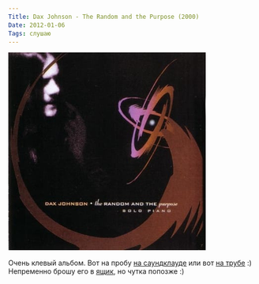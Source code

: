 ```yaml
---
Title: Dax Johnson - The Random and the Purpose (2000)
Date: 2012-01-06
Tags: слушаю
---
```


![the-random-and-the-purpose.jpg](images/the-random-and-the-purpose.jpg)

Очень клевый альбом. Вот на пробу [на саундклауде][1] или вот [на трубе][2] :)
Непременно брошу его в [ящик](http://www.dropbox.com), но чутка попозже :)

[1]: http://soundcloud.com/w-h-bsound/dax-johnson-a-moment-in-the
[2]: http://www.youtube.com/artist/Dax_Johnson